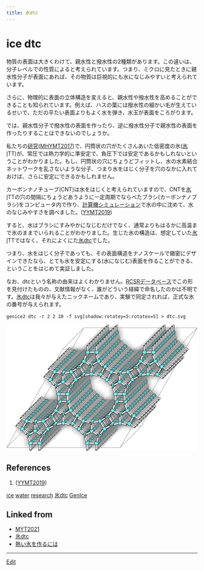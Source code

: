 ```yaml
---
title: 氷dtc
---
```

# ice dtc

物質の表面は大きくわけて、親水性と撥水性の2種類があります。この違いは、分子レベルでの性質によると考えられています。つまり、ミクロに見たときに親水性分子が表面にあれば、その物質は巨視的にも水になじみやすいと考えられています。

さらに、物理的に表面の立体構造を変えると、親水性や撥水性を高めることができることも知られています。例えば、ハスの葉には撥水性の細かい毛が生えているせいで、ただの平たい表面よりもよく水を弾き、水玉が表面をころがります。

では、親水性分子で撥水性の表面を作ったり、逆に撥水性分子で親水性の表面を作ったりすることはできないのでしょうか。

私たちの[研究](/研究)([MHYMT2017](/MHYMT2017))で、円筒状の穴がたくさんあいた低密度の氷([氷I](/氷I)TT)が、常圧では熱力学的に準安定で、負圧下では安定であるかもしれないということがわかりました。もし、円筒状の穴にちょうどフィットし、水の水素結合ネットワークを乱さないような分子、つまり水をはじく分子を穴のなかに入れておけば、さらに安定にできるかもしれません。

カーボンナノチューブ(CNT)は水をはじくと考えられていますので、CNTを[氷I](/氷I)TTの穴の間隔にちょうどあうように一定周期でならべたブラシ(カーボンナノブラシ)をコンピュータ内で作り、[計算機シミュレーション](/計算機シミュレーション)で水の中に沈めて、水のなじみやすさを調べました。([YYMT2019](/YYMT2019))

すると、水はブラシにすみやかになじむだけでなく、通常よりもはるかに高温まで氷のままでいられることがわかりました。生じた氷の構造は、想定していた[氷I](/氷I)TTではなく、それによくにた[氷dtc](/氷dtc)でした。

つまり、水をはじく分子であっても、その表面構造をナノスケールで緻密にデザインできたなら、とても水を安定にする(水になじむ)表面を作ることができる、ということをはじめて実証しました。

なお、dtcという名称の由来はよくわかりません。[RCSRデータベース](http://rcsr.anu.edu.au/)でこの形を見付けたものの、文献情報がなく、誰がどういう経緯で命名したのかは不明です。[氷dtc](/氷dtc)は我々が与えたニックネームであり、実験で同定されれば、正式な氷の番号が与えられます。


```
genice2 dtc -r 2 2 10 -f svg[shadow:rotatey=5:rotatex=5] > dtc.svg
```

![ice dtc](/img/icedtc.png)

## References

1. ([YYMT2019](/YYMT2019))

[ice](/ice) [water](/water) [research](/research) [氷dtc](/氷dtc)
[GenIce](/GenIce)


## Linked from

* [MYT2021](/MYT2021)
* [氷dtc](/氷dtc)
* [熱い氷を作るには](/熱い氷を作るには)


----

[Edit](https://github.com/vitroid/vitroid.github.io/edit/master/MD/氷dtc.md)

